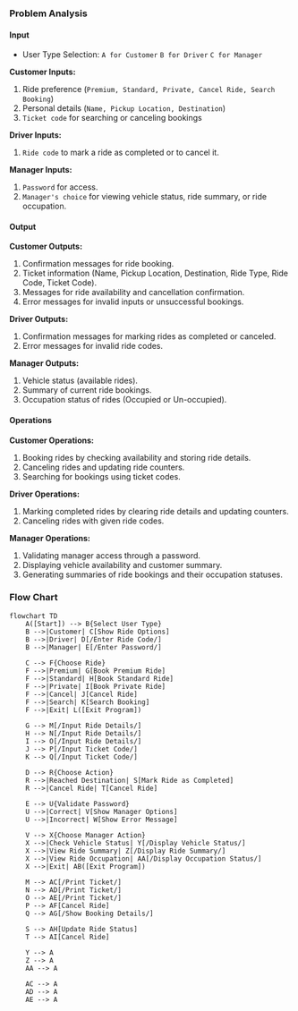 ### Problem Analysis

#### Input

* User Type Selection:
`A for Customer`
`B for Driver`
`C for Manager`

**Customer Inputs:**

1. Ride preference (`Premium, Standard, Private, Cancel Ride, Search Booking`)
2. Personal details (`Name, Pickup Location, Destination`)
3. `Ticket code` for searching or canceling bookings

**Driver Inputs:**

1. `Ride code` to mark a ride as completed or to cancel it.


**Manager Inputs:**

1. `Password` for access.
2. `Manager's choice` for viewing vehicle status, ride summary, or ride occupation.

#### Output

**Customer Outputs:**

1. Confirmation messages for ride booking.
2. Ticket information (Name, Pickup Location, Destination, Ride Type, Ride Code, Ticket Code).
3. Messages for ride availability and cancellation confirmation.
4. Error messages for invalid inputs or unsuccessful bookings.

**Driver Outputs:**
1. Confirmation messages for marking rides as completed or canceled.
2. Error messages for invalid ride codes.

**Manager Outputs:**
1. Vehicle status (available rides).
2. Summary of current ride bookings.
3. Occupation status of rides (Occupied or Un-occupied).

#### Operations

**Customer Operations:**

1. Booking rides by checking availability and storing ride details.
2. Canceling rides and updating ride counters.
3. Searching for bookings using ticket codes.

**Driver Operations:**

1. Marking completed rides by clearing ride details and updating counters.
2. Canceling rides with given ride codes.

**Manager Operations:**

1. Validating manager access through a password.
2. Displaying vehicle availability and customer summary.
3. Generating summaries of ride bookings and their occupation statuses.

### Flow Chart
```mermaid
flowchart TD
    A([Start]) --> B{Select User Type}
    B -->|Customer| C[Show Ride Options]
    B -->|Driver| D[/Enter Ride Code/]
    B -->|Manager| E[/Enter Password/]

    C --> F{Choose Ride}
    F -->|Premium| G[Book Premium Ride]
    F -->|Standard| H[Book Standard Ride]
    F -->|Private| I[Book Private Ride]
    F -->|Cancel| J[Cancel Ride]
    F -->|Search| K[Search Booking]
    F -->|Exit| L([Exit Program])

    G --> M[/Input Ride Details/]
    H --> N[/Input Ride Details/]
    I --> O[/Input Ride Details/]
    J --> P[/Input Ticket Code/]
    K --> Q[/Input Ticket Code/]

    D --> R{Choose Action}
    R -->|Reached Destination| S[Mark Ride as Completed]
    R -->|Cancel Ride| T[Cancel Ride]

    E --> U{Validate Password}
    U -->|Correct| V[Show Manager Options]
    U -->|Incorrect| W[Show Error Message]

    V --> X{Choose Manager Action}
    X -->|Check Vehicle Status| Y[/Display Vehicle Status/]
    X -->|View Ride Summary| Z[/Display Ride Summary/]
    X -->|View Ride Occupation| AA[/Display Occupation Status/]
    X -->|Exit| AB([Exit Program])

    M --> AC[/Print Ticket/]
    N --> AD[/Print Ticket/]
    O --> AE[/Print Ticket/]
    P --> AF[Cancel Ride]
    Q --> AG[/Show Booking Details/]
    
    S --> AH[Update Ride Status]
    T --> AI[Cancel Ride]

    Y --> A
    Z --> A
    AA --> A

    AC --> A
    AD --> A
    AE --> A

```
